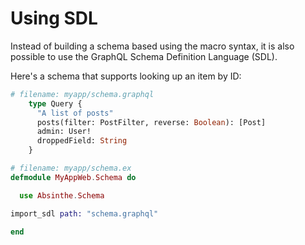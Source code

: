 # Using SDL

Instead of building a schema based using the macro syntax, it is also possible
to use the GraphQL Schema Definition Language (SDL).

Here's a schema that supports looking up an item by ID:

```graphql
# filename: myapp/schema.graphql
    type Query {
      "A list of posts"
      posts(filter: PostFilter, reverse: Boolean): [Post]
      admin: User!
      droppedField: String
    }

```
```elixir
# filename: myapp/schema.ex
defmodule MyAppWeb.Schema do

  use Absinthe.Schema

import_sdl path: "schema.graphql"

end
```
